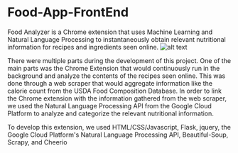 # Food-App-FrontEnd

Food Analyzer is a Chrome extension that uses Machine Learning and Natural Language Processing to instantaneously obtain relevant nutritional information for recipes and ingredients seen online. ![alt text](http://imgur.com/a/TZQzV)

There were multiple parts during the development of this project. One of the main parts was the Chrome Extension that would continuously run in the background and analyze the contents of the recipes seen online. This was done through a web scraper that would aggregate information like the calorie count from the USDA Food Composition Database. In order to link the Chrome extension with the information gathered from the web scraper, we used the Natural Language Processing API from the Google Cloud Platform to analyze and categorize the relevant nutritional information.

To develop this extension, we used HTML/CSS/Javascript, Flask, jquery, the Google Cloud Platform's Natural Language Processing API, Beautiful-Soup, Scrapy, and Cheerio
